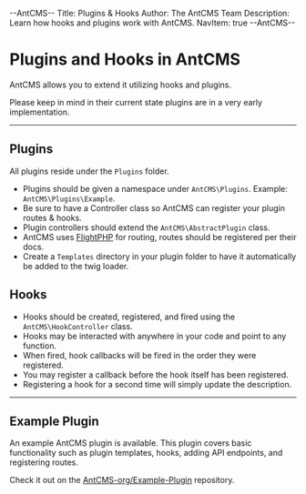 --AntCMS--
Title: Plugins & Hooks
Author: The AntCMS Team
Description: Learn how hooks and plugins work with AntCMS.
NavItem: true
--AntCMS--

# Plugins and Hooks in AntCMS

AntCMS allows you to extend it utilizing hooks and plugins.

Please keep in mind in their current state plugins are in a very early implementation.

---

## Plugins

All plugins reside under the `Plugins` folder.

- Plugins should be given a namespace under `AntCMS\Plugins`. Example: `AntCMS\Plugins\Example`.
- Be sure to have a Controller class so AntCMS can register your plugin routes & hooks.
- Plugin controllers should extend the `AntCMS\AbstractPlugin` class.
- AntCMS uses [FlightPHP](https://docs.flightphp.com/?lang=en) for routing, routes should be registered per their docs.
- Create a `Templates` directory in your plugin folder to have it automatically be added to the twig loader.

## Hooks

 - Hooks should be created, registered, and fired using the `AntCMS\HookController` class.
 - Hooks may be interacted with anywhere in your code and point to any function.
 - When fired, hook callbacks will be fired in the order they were registered.
 - You may register a callback before the hook itself has been registered.
 - Registering a hook for a second time will simply update the description.

---

## Example Plugin

An example AntCMS plugin is available.
This plugin covers basic functionality such as plugin templates, hooks, adding API endpoints, and registering routes.

Check it out on the [AntCMS-org/Example-Plugin](https://github.com/AntCMS-org/Example-Plugin) repository.